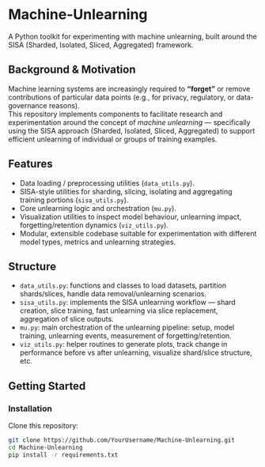 # Machine-Unlearning  
A Python toolkit for experimenting with machine unlearning, built around the SISA (Sharded, Isolated, Sliced, Aggregated) framework.

## Background & Motivation  
Machine learning systems are increasingly required to **“forget”** or remove contributions of particular data points (e.g., for privacy, regulatory, or data-governance reasons).  
This repository implements components to facilitate research and experimentation around the concept of *machine unlearning* — specifically using the SISA approach (Sharded, Isolated, Sliced, Aggregated) to support efficient unlearning of individual or groups of training examples.

## Features  
- Data loading / preprocessing utilities (`data_utils.py`).  
- SISA-style utilities for sharding, slicing, isolating and aggregating training portions (`sisa_utils.py`).  
- Core unlearning logic and orchestration (`mu.py`).  
- Visualization utilities to inspect model behaviour, unlearning impact, forgetting/retention dynamics (`viz_utils.py`).  
- Modular, extensible codebase suitable for experimentation with different model types, metrics and unlearning strategies.

## Structure  
- `data_utils.py`: functions and classes to load datasets, partition shards/slices, handle data removal/unlearning scenarios.  
- `sisa_utils.py`: implements the SISA unlearning workflow — shard creation, slice training, fast unlearning via slice replacement, aggregation of slice outputs.  
- `mu.py`: main orchestration of the unlearning pipeline: setup, model training, unlearning events, measurement of forgetting/retention.  
- `viz_utils.py`: helper routines to generate plots, track change in performance before vs after unlearning, visualize shard/slice structure, etc.

## Getting Started  
### Installation  
Clone this repository:  
```bash  
git clone https://github.com/YourUsername/Machine-Unlearning.git  
cd Machine-Unlearning  
pip install -r requirements.txt
